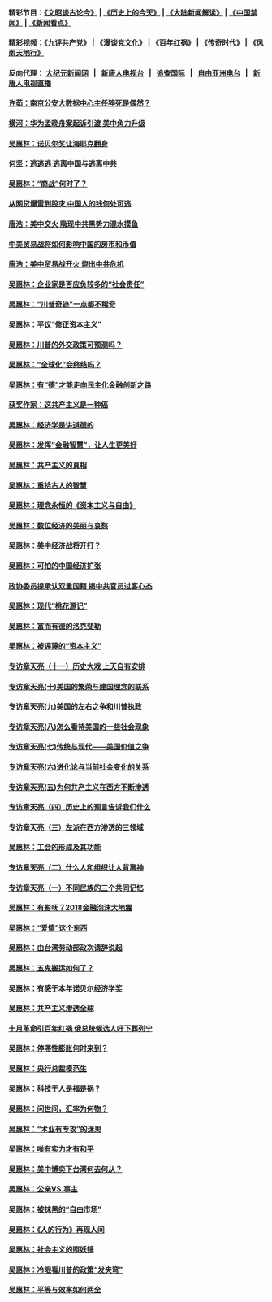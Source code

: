 #### 精彩节目：[《文昭谈古论今》](http://155.138.205.71/wenzhao) | [《历史上的今天》](http://155.138.205.71/today-in-history) | [《大陆新闻解读》](http://155.138.205.71/ntdtv-comedy) | [《中国禁闻》](http://155.138.205.71/ntdtv-news) | [《新闻看点》](http://155.138.205.71/news-insight) 

 #### 精彩视频：[《九评共产党》](http://155.138.205.71:10000/videos/jiuping) | [《漫谈党文化》](http://155.138.205.71:10000/videos/mtdwh) | [《百年红祸》](http://155.138.205.71:10000/videos/bnhh) | [《传奇时代》](http://155.138.205.71:10000/videos/legend) | [《风雨天地行》](http://155.138.205.71:10000/videos/fytdx) 

 #### 反向代理： [大纪元新闻网](http://155.138.205.71:10080/) &nbsp;&nbsp;|&nbsp;&nbsp; [新唐人电视台](http://155.138.205.71:8000/) &nbsp;&nbsp;|&nbsp;&nbsp; [追查国际](http://155.138.205.71:10010/) &nbsp;&nbsp;|&nbsp;&nbsp; [自由亚洲电台](http://155.138.205.71:9800/) &nbsp;&nbsp;|&nbsp;&nbsp; [新唐人电视直播](http://155.138.205.71/) 

#### [许茹：南京公安大数据中心主任猝死是偶然？](../pages/nsc423/n11064744.md?t=02260037) 

#### [横河：华为孟晚舟案起诉引渡 美中角力升级](../pages/nsc423/n11027230.md?t=02260037) 

#### [吴惠林：诺贝尔奖让海耶克翻身](../pages/nsc423/n10890049.md?t=02260037) 

#### [何坚：逃逃逃 逃离中国与逃离中共](../pages/nsc423/n10592891.md?t=02260037) 

#### [吴惠林：“商战”何时了？](../pages/nsc423/n10573558.md?t=02260037) 

#### [从网贷爆雷到股灾 中国人的钱何处可逃](../pages/nsc423/n10572800.md?t=02260037) 

#### [唐浩：美中交火 隐现中共黑势力混水摸鱼](../pages/nsc423/n10544040.md?t=02260037) 

#### [中美贸易战将如何影响中国的房市和币值](../pages/nsc423/n10543697.md?t=02260037) 

#### [唐浩：美中贸易战开火 烧出中共危机](../pages/nsc423/n10540126.md?t=02260037) 

#### [吴惠林：企业家是否应负较多的“社会责任”](../pages/nsc423/n10535022.md?t=02260037) 

#### [吴惠林：“川普奇迹”一点都不稀奇](../pages/nsc423/n10512808.md?t=02260037) 

#### [吴惠林：平议“修正资本主义”](../pages/nsc423/n10495724.md?t=02260037) 

#### [吴惠林：川普的外交政策可预测吗？](../pages/nsc423/n10462387.md?t=02260037) 

#### [吴惠林：“全球化”会终结吗？](../pages/nsc423/n10452838.md?t=02260037) 

#### [吴惠林：有“德”才能走向民主化金融创新之路](../pages/nsc423/n10432292.md?t=02260037) 

#### [获奖作家：这共产主义是一种癌](../pages/nsc423/n10431541.md?t=02260037) 

#### [吴惠林：经济学是讲道德的](../pages/nsc423/n10398014.md?t=02260037) 

#### [吴惠林：发挥“金融智慧”，让人生更美好](../pages/nsc423/n10375019.md?t=02260037) 

#### [吴惠林：共产主义的真相](../pages/nsc423/n10351394.md?t=02260037) 

#### [吴惠林：重拾古人的智慧](../pages/nsc423/n10337691.md?t=02260037) 

#### [吴惠林：理念永恒的《资本主义与自由》](../pages/nsc423/n10316274.md?t=02260037) 

#### [吴惠林：数位经济的美丽与哀愁](../pages/nsc423/n10292946.md?t=02260037) 

#### [吴惠林：美中经济战将开打？](../pages/nsc423/n10258825.md?t=02260037) 

#### [吴惠林：可怕的中国经济扩张](../pages/nsc423/n10219147.md?t=02260037) 

#### [政协委员提承认双重国籍 揭中共官员过客心态](../pages/nsc423/n10208809.md?t=02260037) 

#### [吴惠林：现代“桃花源记”](../pages/nsc423/n10185234.md?t=02260037) 

#### [吴惠林：富而有德的洛克斐勒](../pages/nsc423/n10142264.md?t=02260037) 

#### [吴惠林：被诬蔑的“资本主义”](../pages/nsc423/n10124816.md?t=02260037) 

#### [专访章天亮（十一）历史大戏 上天自有安排](../pages/nsc423/n10094905.md?t=02260037) 

#### [专访章天亮(十)美国的繁荣与建国理念的联系](../pages/nsc423/n10094899.md?t=02260037) 

#### [专访章天亮(九)美国的左右之争和川普执政](../pages/nsc423/n10094889.md?t=02260037) 

#### [专访章天亮(八)怎么看待美国的一些社会现象](../pages/nsc423/n10094857.md?t=02260037) 

#### [专访章天亮(七)传统与现代——美国价值之争](../pages/nsc423/n10093140.md?t=02260037) 

#### [专访章天亮(六)进化论与当前社会变化的关系](../pages/nsc423/n10092036.md?t=02260037) 

#### [专访章天亮(五)为何共产主义在西方不断渗透](../pages/nsc423/n10083620.md?t=02260037) 

#### [专访章天亮（四）历史上的预言告诉我们什么](../pages/nsc423/n10083606.md?t=02260037) 

#### [专访章天亮（三）左派在西方渗透的三领域](../pages/nsc423/n10081115.md?t=02260037) 

#### [吴惠林：工会的形成及其功能](../pages/nsc423/n10080633.md?t=02260037) 

#### [专访章天亮（二）什么人和组织让人背离神](../pages/nsc423/n10076637.md?t=02260037) 

#### [专访章天亮（一）不同民族的三个共同记忆](../pages/nsc423/n10074188.md?t=02260037) 

#### [吴惠林：有影呒？2018金融泡沫大地震](../pages/nsc423/n10040534.md?t=02260037) 

#### [吴惠林：“爱情”这个东西](../pages/nsc423/n10019423.md?t=02260037) 

#### [吴惠林：由台湾劳动部政次请辞说起](../pages/nsc423/n9979679.md?t=02260037) 

#### [吴惠林：五鬼搬运如何了？](../pages/nsc423/n9925338.md?t=02260037) 

#### [吴惠林：有感于本年诺贝尔经济学奖](../pages/nsc423/n9871883.md?t=02260037) 

#### [吴惠林：共产主义渗透全球](../pages/nsc423/n9812748.md?t=02260037) 

#### [十月革命引百年红祸 俄总统候选人吁下葬列宁](../pages/nsc423/n9810182.md?t=02260037) 

#### [吴惠林：停滞性膨胀何时来到？](../pages/nsc423/n9764136.md?t=02260037) 

#### [吴惠林：央行总裁模范生](../pages/nsc423/n9728134.md?t=02260037) 

#### [吴惠林：科技于人是福是祸？](../pages/nsc423/n9672982.md?t=02260037) 

#### [吴惠林：问世间，汇率为何物？](../pages/nsc423/n9621788.md?t=02260037) 

#### [吴惠林：“术业有专攻”的迷思](../pages/nsc423/n9580363.md?t=02260037) 

#### [吴惠林：唯有实力才有和平](../pages/nsc423/n9529599.md?t=02260037) 

#### [吴惠林：美中博奕下台湾何去何从？](../pages/nsc423/n9483598.md?t=02260037) 

#### [吴惠林：公亲VS.事主](../pages/nsc423/n9425637.md?t=02260037) 

#### [吴惠林：被抹黑的“自由市场”](../pages/nsc423/n9351545.md?t=02260037) 

#### [吴惠林：《人的行为》再现人间](../pages/nsc423/n9296339.md?t=02260037) 

#### [吴惠林：社会主义的照妖镜](../pages/nsc423/n9243460.md?t=02260037) 

#### [吴惠林：冷眼看川普的政策“发夹弯”](../pages/nsc423/n9120684.md?t=02260037) 

#### [吴惠林：平等与效率如何两全](../pages/nsc423/n9075430.md?t=02260037) 


